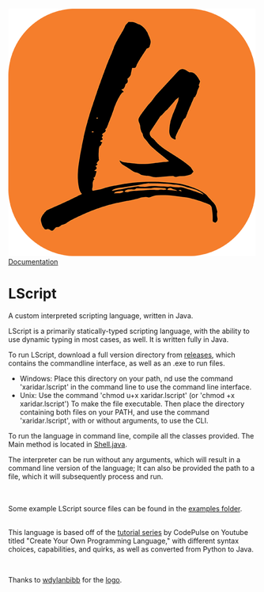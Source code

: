 ![](./LScript_logo-small.png)  
[Documentation](./docs)
<br>

# LScript
A custom interpreted scripting language, written in Java.

LScript is a primarily statically-typed scripting language, with the ability to use dynamic typing in most cases, as well.
It is written fully in Java.

To run LScript, download a full version directory from [releases], which contains the commandline interface, as well as an .exe to run files.<br>
 - Windows: Place this directory on your path, nd use the command 'xaridar.lscript' in the command line to use the command line interface.
 - Unix: Use the command 'chmod u+x xaridar.lscript' (or 'chmod +x xaridar.lscript') To make the file executable. Then place the directory containing both files on your PATH, and use the command 'xaridar.lscript', with or without arguments, to use the CLI.

To run the language in command line, compile all the classes provided. The Main method is located in [Shell.java].


The interpreter can be run without any arguments, which will result in a command line version of the language; 
It can also be provided the path to a file, which it will subsequently process and run.

<br><br>
Some example LScript source files can be found in the [examples folder].
<br><br>

This language is based off of the [tutorial series] by CodePulse on Youtube titled "Create Your Own Programming Language," 
with different syntax choices, capabilities, and quirks, as well as converted from Python to Java.  

&nbsp;

Thanks to [wdylanbibb](https://github.com/wdylanbibb) for the [logo](./LScript_logo.png).

[Shell.java]: src/main/java/xaridar/lscript/Shell.java
[tutorial series]: https://www.youtube.com/watch?v=Eythq9848Fg&list=PLZQftyCk7_SdoVexSmwy_tBgs7P0b97yD
[examples folder]: examples
[releases]: releases
